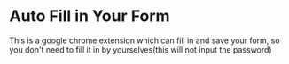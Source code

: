 # Auto Fill in Your Form

This is a google chrome extension which can fill in and save your form, so you
don't need to fill it in by yourselves(this will not input the password)
